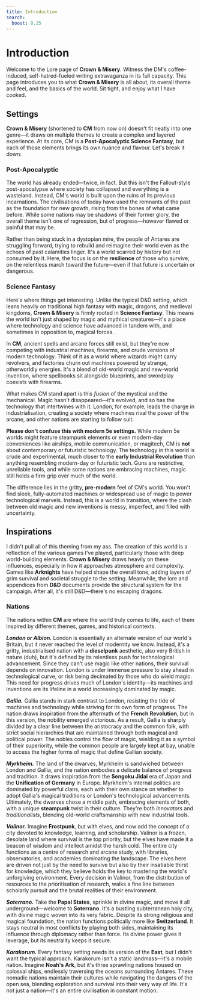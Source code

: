 ```yaml
---
title: Introduction
search:
  boost: 0.25
---
```


# Introduction

Welcome to the Lore page of **Crown & Misery**. Witness the DM's coffee-induced, self-hatred-fueled writing extravaganza in its full capacity. This page introduces you to what **Crown & Misery** is all about, its overall theme and feel, and the basics of the world. Sit tight, and enjoy what I have cooked.

## Settings

**Crown & Misery** (shortened to **CM** from now on) doesn't fit neatly into one genre—it draws on multiple themes to create a complex and layered experience. At its core, CM is a **Post-Apocalyptic Science Fantasy**, but each of those elements brings its own nuance and flavour. Let's break it down:

### Post-Apocalyptic

The world has already ended—twice, in fact. But this isn't the Fallout-style post-apocalypse where society has collapsed and everything is a wasteland. Instead, CM's world is built upon the ruins of its previous incarnations. The civilisations of today have used the remnants of the past as the foundation for new growth, rising from the bones of what came before. While some nations may be shadows of their former glory, the overall theme isn't one of regression, but of progress—however flawed or painful that may be.

Rather than being stuck in a dystopian mire, the people of Antares are struggling forward, trying to rebuild and reimagine their world even as the echoes of past calamities linger. It's a world scarred by history but not consumed by it. Here, the focus is on the **resilience** of those who survive, on the relentless march toward the future—even if that future is uncertain or dangerous.

### Science Fantasy

Here's where things get interesting. Unlike the typical D&D setting, which leans heavily on traditional high fantasy with magic, dragons, and medieval kingdoms, **Crown & Misery** is firmly rooted in **Science Fantasy**. This means the world isn't just shaped by magic and mythical creatures—it's a place where technology and science have advanced in tandem with, and sometimes in opposition to, magical forces.

In **CM**, ancient spells and arcane forces still exist, but they're now competing with industrial machines, firearms, and crude versions of modern technology. Think of it as a world where wizards might carry revolvers, and factories churn out machines powered by strange, otherworldly energies. It's a blend of old-world magic and new-world invention, where spellbooks sit alongside blueprints, and swordplay coexists with firearms.

What makes CM stand apart is this *fusion* of the mystical and the mechanical. Magic hasn't disappeared—it's evolved, and so has the technology that intertwines with it. London, for example, leads the charge in industrialisation, creating a society where machines rival the power of the arcane, and other nations are starting to follow suit.

**Please don't confuse this with modern 5e settings.** While modern 5e worlds might feature steampunk elements or even modern-day conveniences like airships, mobile communication, or magitech, CM is **not** about contemporary or futuristic technology. The technology in this world is crude and experimental, much closer to the **early Industrial Revolution** than anything resembling modern-day or futuristic tech. Guns are restrictive, unreliable tools, and while some nations are embracing machines, magic still holds a firm grip over much of the world.

The difference lies in the gritty, **pre-modern** feel of CM's world. You won't find sleek, fully-automated machines or widespread use of magic to power technological marvels. Instead, this is a world in transition, where the clash between old magic and new inventions is messy, imperfect, and filled with uncertainty.

## Inspirations

I didn't pull all of this theming from my ass. The creation of this world is a reflection of the various games I've played, particularly those with deep world-building elements. **Crown & Misery** draws heavily on these influences, especially in how it approaches atmosphere and complexity. Games like **Arknights** have helped shape the overall tone, adding layers of grim survival and societal struggle to the setting. Meanwhile, the lore and appendices from **D&D** documents provide the structural system for the campaign. After all, it's still D&D—there's no escaping dragons.

### Nations

The nations within **CM** are where the world truly comes to life, each of them inspired by different themes, games, and historical contexts.

***London or Albion.*** London is essentially an alternate version of our world's Britain, but it never reached the level of modernity we know. Instead, it's a gritty, industrialised nation with a **dieselpunk** aesthetic, also very British in nature (duh), but it's defined by its relentless push for technological advancement. Since they can't use magic like other nations, their survival depends on innovation. London is under immense pressure to stay ahead in technological curve, or risk being decimated by those who do wield magic. This need for progress drives much of London's identity—its machines and inventions are its lifeline in a world increasingly dominated by magic.

***Gallia.*** Gallia stands in stark contrast to London, resisting the tide of machines and technology while striving for its own form of progress. The nation draws inspiration from the aftermath of the **French Revolution**, but in this version, the nobility emerged victorious. As a result, Gallia is sharply divided by a clear line between the aristocracy and the common folk, with strict social hierarchies that are maintained through both magical and political power. The nobles control the flow of magic, wielding it as a symbol of their superiority, while the common people are largely kept at bay, unable to access the higher forms of magic that define Gallian society.

***Myrkheim.*** The land of the dwarves, Myrkheim is sandwiched between London and Gallia, and the nation embodies a delicate balance of progress and tradition. It draws inspiration from the **Sengoku Jidai** era of Japan and the **Unification of Germany** in Europe. Myrkheim's internal politics are dominated by powerful clans, each with their own stance on whether to adopt Gallia's magical traditions or London's technological advancements. Ultimately, the dwarves chose a middle path, embracing elements of both, with a unique **steampunk** twist in their culture. They're both *innovators* and *traditionalists*, blending old-world craftsmanship with new industrial tools.

***Valinor.*** Imagine **Frostpunk**, but with elves, and now add the concept of a city devoted to knowledge, learning, and scholarship. Valinor is a frozen, desolate land where survival is the top priority, but the elves have made it a beacon of wisdom and intellect amidst the harsh cold. The entire city functions as a centre of research and arcane study, with libraries, observatories, and academies dominating the landscape. The elves here are driven not just by the need to survive but also by their insatiable thirst for knowledge, which they believe holds the key to mastering the world's unforgiving environment. Every decision in Valinor, from the distribution of resources to the prioritisation of research, walks a fine line between scholarly pursuit and the brutal realities of their environment.

***Soterrano.*** Take the **Papal States**, sprinkle in divine magic, and move it all underground—welcome to **Soterrano**. It's a bustling subterranean holy city, with divine magic woven into its very fabric. Despite its strong religious and magical foundation, the nation functions politically more like **Switzerland**. It stays neutral in most conflicts by playing both sides, maintaining its influence through diplomacy rather than force. Its divine power gives it leverage, but its neutrality keeps it secure.

***Karakorum.*** Every fantasy setting needs its version of the **East**, but I didn't want the typical approach. Karakorum isn't a static landmass—it's a mobile nation. Imagine **Noah's Ark**, but it's three sprawling nations housed on colossal ships, endlessly traversing the oceans surrounding Antares. These nomadic nations maintain their cultures while navigating the dangers of the open sea, blending exploration and survival into their very way of life. It's not just a nation—it's an entire civilisation in constant motion.
